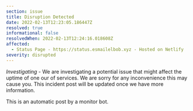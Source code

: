```yaml
---
section: issue
title: Disruption Detected
date: 2022-02-13T12:23:05.186447Z
resolved: true
informational: false
resolvedWhen: 2022-02-13T12:24:16.018608Z
affected:
  - Status Page - https://status.esmailelbob.xyz - Hosted on Netlify
severity: disrupted
---
```

*Investigating* - We are investigating a potential issue that might affect the uptime of one our of services. We are sorry for any inconvenience this may cause you. This incident post will be updated once we have more information.

This is an automatic post by a monitor bot.
        
